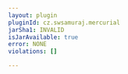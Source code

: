 ```yaml
---
layout: plugin
pluginId: cz.swsamuraj.mercurial
jarSha1: INVALID
isJarAvailable: true
error: NONE
violations: []

---
```

